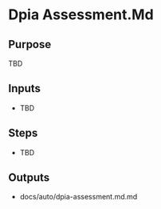 # Dpia Assessment.Md

## Purpose

TBD

## Inputs

- TBD

## Steps

- TBD

## Outputs

- docs/auto/dpia-assessment.md.md
